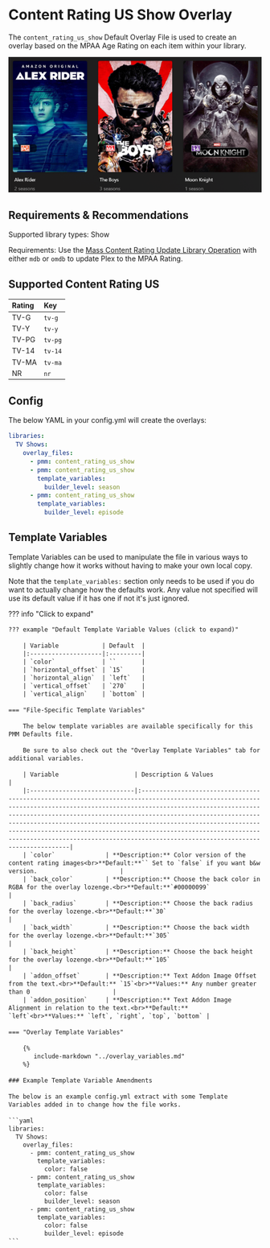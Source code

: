 # Content Rating US Show Overlay

The `content_rating_us_show` Default Overlay File is used to create an overlay based on the MPAA Age Rating on each item within your library.

![](images/content_rating_us_show.png)

## Requirements & Recommendations

Supported library types: Show

Requirements: Use the [Mass Content Rating Update Library Operation](../../config/operations.md#mass-content-rating-update) with either `mdb` or `omdb` to update Plex to the MPAA Rating.

## Supported Content Rating US

| Rating | Key     |
|:-------|:--------|
| TV-G   | `tv-g`  |
| TV-Y   | `tv-y`  |
| TV-PG  | `tv-pg` |
| TV-14  | `tv-14` |
| TV-MA  | `tv-ma` |
| NR     | `nr`    |

## Config

The below YAML in your config.yml will create the overlays:

```yaml
libraries:
  TV Shows:
    overlay_files:
      - pmm: content_rating_us_show
      - pmm: content_rating_us_show
        template_variables:
          builder_level: season
      - pmm: content_rating_us_show
        template_variables:
          builder_level: episode
```

## Template Variables

Template Variables can be used to manipulate the file in various ways to slightly change how it works without having to make your own local copy.

Note that the `template_variables:` section only needs to be used if you do want to actually change how the defaults work. Any value not specified will use its default value if it has one if not it's just ignored.

??? info "Click to expand"

    ??? example "Default Template Variable Values (click to expand)"

        | Variable            | Default  |
        |:--------------------|:---------|
        | `color`             | ``       |
        | `horizontal_offset` | `15`     |
        | `horizontal_align`  | `left`   |
        | `vertical_offset`   | `270`    |
        | `vertical_align`    | `bottom` |
        
    === "File-Specific Template Variables"

        The below template variables are available specifically for this PMM Defaults file.

        Be sure to also check out the "Overlay Template Variables" tab for additional variables.

        | Variable                     | Description & Values                                                                                                                                                                                                                                                                                                                                                                                                                                                                  |
        |:-----------------------------|:--------------------------------------------------------------------------------------------------------------------------------------------------------------------------------------------------------------------------------------------------------------------------------------------------------------------------------------------------------------------------------------------------------------------------------------------------------------------------------------|
        | `color`              | **Description:** Color version of the content rating images<br>**Default:**`` Set to `false` if you want b&w version.                       |
        | `back_color`         | **Description:** Choose the back color in RGBA for the overlay lozenge.<br>**Default:**`#00000099`                                          |
        | `back_radius`        | **Description:** Choose the back radius for the overlay lozenge.<br>**Default:**`30`                                                        |
        | `back_width`         | **Description:** Choose the back width for the overlay lozenge.<br>**Default:**`305`                                                        |
        | `back_height`        | **Description:** Choose the back height for the overlay lozenge.<br>**Default:**`105`                                                       |
        | `addon_offset`       | **Description:** Text Addon Image Offset from the text.<br>**Default:** `15`<br>**Values:** Any number greater than 0                       |
        | `addon_position`     | **Description:** Text Addon Image Alignment in relation to the text.<br>**Default:** `left`<br>**Values:** `left`, `right`, `top`, `bottom` |

    === "Overlay Template Variables"

        {%
           include-markdown "../overlay_variables.md"
        %}

    ### Example Template Variable Amendments

    The below is an example config.yml extract with some Template Variables added in to change how the file works.

    ```yaml
    libraries:
      TV Shows:
        overlay_files:
          - pmm: content_rating_us_show
            template_variables:
              color: false
          - pmm: content_rating_us_show
            template_variables:
              color: false
              builder_level: season
          - pmm: content_rating_us_show
            template_variables:
              color: false
              builder_level: episode
    ```
